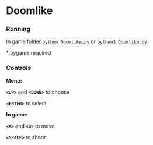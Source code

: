 # Doomlike

### Running

In game folder ```python Doomlike.py``` or ```python3 Doomlike.py```

\* pygame required


### Controls
**Menu:**

**```<UP>```** and **```<DOWN>```** to choose

**```<ENTER>```** to select

**In game:**

**```<A>```** and **```<D>```** to move

**```<SPACE>```** to shoot
